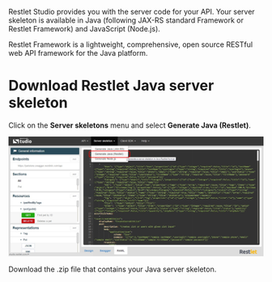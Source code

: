 Restlet Studio provides you with the server code for your API. Your server skeleton is available in Java (following JAX-RS standard Framework or Restlet Framework) and JavaScript (Node.js).

Restlet Framework is a lightweight, comprehensive, open source RESTful web API framework for the Java platform.

# Download Restlet Java server skeleton

Click on the **Server skeletons** menu and select **Generate Java (Restlet)**.

![Java Restlet](images/java-restlet.jpg "Java Restlet")

Download the .zip file that contains your Java server skeleton.
